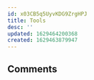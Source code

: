 ```yaml
---
id: x03CB5q5UyvKDG9ZrgHPJ
title: Tools
desc: ''
updated: 1629464200368
created: 1629463879947
---
```


## Comments

[//]: # (This is a syntax to leave a comment that will not render in HTML)

<!-- This is the syntax to leave comments that do not render that Dendron people use -->